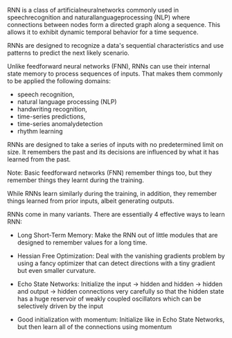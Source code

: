 RNN is a class of artificialneuralnetworks commonly used in speechrecognition and naturallanguageprocessing (NLP) where connections between nodes form a directed graph along a sequence. This allows it to exhibit dynamic temporal behavior for a time sequence. 

RNNs are designed to recognize a data's sequential characteristics and use patterns to predict the next likely scenario.

Unlike feedforward neural networks (FNN), RNNs can use their internal state memory to process sequences of inputs. That makes them commonly to be applied the following domains:
* speech recognition,
* natural language processing (NLP)
* handwriting recognition, 
* time-series predictions, 
* time-series anomalydetection  
* rhythm learning 

RNNs are designed to take a series of inputs with no predetermined limit on size. It remembers the past and its decisions are influenced by what it has learned from the past. 

Note: Basic feedforward networks (FNN) remember things too, but they remember things they learnt during the training.

While RNNs learn similarly during the training, in addition, they remember things learned from prior inputs, albeit generating outputs.
 
RNNs come in many variants. There are essentially 4 effective ways to learn RNN:

- Long Short-Term Memory: Make the RNN out of little modules that are designed to remember values for a long time.

- Hessian Free Optimization: Deal with the vanishing gradients problem by using a fancy optimizer that can detect directions with a tiny gradient but even smaller curvature.

- Echo State Networks: Initialize the input -> hidden and hidden -> hidden and output -> hidden connections very carefully so that the hidden state has a huge reservoir of weakly coupled oscillators which can be selectively driven by the input

- Good initialization with momentum: Initialize like in Echo State Networks, but then learn all of the connections using momentum
